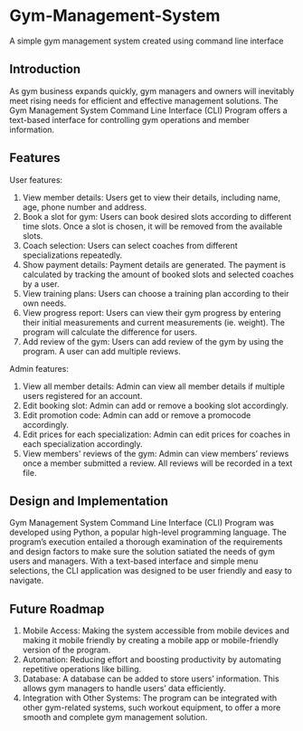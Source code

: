 # Gym-Management-System
A simple gym management system created using command line interface

## Introduction
As gym business expands quickly, gym managers and owners will inevitably meet rising needs for efficient and effective management solutions. The Gym Management System Command Line Interface (CLI) Program offers a text-based interface for controlling gym operations and member information. 

## Features
User features:
1. View member details: Users get to view their details, including name, age, phone number and address.
2. Book a slot for gym: Users can book desired slots according to different time slots. Once a slot is chosen, it will be removed from the available slots.
3. Coach selection: Users can select coaches from different specializations repeatedly.
4. Show payment details: Payment details are generated. The payment is calculated by tracking the amount of booked slots and selected coaches by a user.
5. View training plans: Users can choose a training plan according to their own needs. 
6. View progress report: Users can view their gym progress by entering their initial measurements and current measurements (ie. weight). The program will calculate the difference for users.
7. Add review of the gym: Users can add review of the gym by using the program. A user can add multiple reviews.

Admin features:
1. View all member details: Admin can view all member details if multiple users registered for an account.
2. Edit booking slot: Admin can add or remove a booking slot accordingly.
3. Edit promotion code: Admin can add or remove a promocode accordingly.
4. Edit prices for each specialization: Admin can edit prices for coaches in each specialization accordingly.
5. View members' reviews of the gym: Admin can view members’ reviews once a member submitted a review. All reviews will be recorded in a text file.
   
## Design and Implementation
Gym Management System Command Line Interface (CLI) Program was developed using Python, a popular high-level programming language. The program’s execution entailed a thorough examination of the requirements and design factors to make sure the solution satiated the needs of gym users and managers. With a text-based interface and simple menu selections, the CLI application was designed to be user friendly and easy to navigate.

## Future Roadmap
1. Mobile Access: Making the system accessible from mobile devices and making it mobile friendly by creating a mobile app or mobile-friendly version of the program.
2. Automation: Reducing effort and boosting productivity by automating repetitive operations like billing.
3. Database: A database can be added to store users’ information. This allows gym managers to handle users’ data efficiently.
4. Integration with Other Systems: The program can be integrated with other gym-related systems, such workout equipment, to offer a more smooth and complete gym management solution.
